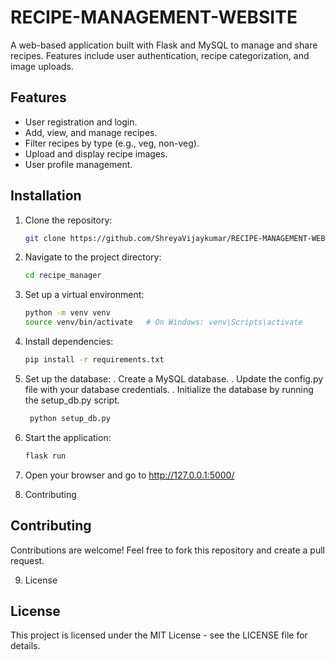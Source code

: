 # RECIPE-MANAGEMENT-WEBSITE
A web-based application built with Flask and MySQL to manage and share recipes. Features include user authentication, recipe categorization, and image uploads.
## Features
- User registration and login.
- Add, view, and manage recipes.
- Filter recipes by type (e.g., veg, non-veg).
- Upload and display recipe images.
- User profile management.
## Installation

1. Clone the repository:
   ```bash
   git clone https://github.com/ShreyaVijaykumar/RECIPE-MANAGEMENT-WEBSITE.git
   
2. Navigate to the project directory:
   ```bash
   cd recipe_manager
   
3. Set up a virtual environment:
   ```bash
   python -m venv venv
   source venv/bin/activate   # On Windows: venv\Scripts\activate
   
4. Install dependencies:
   ```bash
   pip install -r requirements.txt
   
5. Set up the database:
    . Create a MySQL database.
    . Update the config.py file with your database credentials.
    . Initialize the database by running the setup_db.py script.
   ```bash
    python setup_db.py

6. Start the application:
   ```bash
   flask run

7. Open your browser and go to http://127.0.0.1:5000/
   
8. Contributing
## Contributing
Contributions are welcome! Feel free to fork this repository and create a pull request.

9. License
## License
This project is licensed under the MIT License - see the LICENSE file for details.







   



